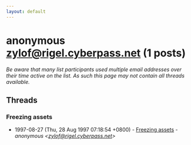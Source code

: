 ```yaml
---
layout: default
---
```


# anonymous <zylof@rigel.cyberpass.net> (1 posts)

_Be aware that many list participants used multiple email addresses over their time active on the list. As such this page may not contain all threads available._

## Threads

### Freezing assets
+ 1997-08-27 (Thu, 28 Aug 1997 07:18:54 +0800) - [Freezing assets](/archive/1997/08/35c18f7c4a05aadfd7395e01fea963162b6a9ef3ae26344b2ce34d643fc18c9a) - _anonymous \<zylof@rigel.cyberpass.net\>_

